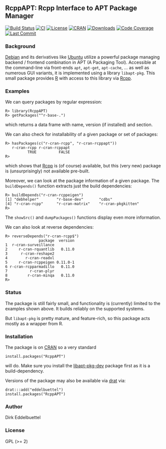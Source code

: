 ## RcppAPT: Rcpp Interface to APT Package Manager

[![Build Status](https://travis-ci.org/eddelbuettel/rcppapt.png)](https://travis-ci.org/eddelbuettel/rcppapt)
[![CI](https://github.com/eddelbuettel/rcppapt/workflows/ci/badge.svg)](https://github.com/eddelbuettel/rcppapt/actions?query=workflow%3Aci)
[![License](https://eddelbuettel.github.io/badges/GPL2+.svg)](http://www.gnu.org/licenses/gpl-2.0.html)
[![CRAN](http://www.r-pkg.org/badges/version/RcppAPT)](https://cran.r-project.org/package=RcppAPT)
[![Downloads](http://cranlogs.r-pkg.org/badges/RcppAPT?color=brightgreen)](http://www.r-pkg.org/pkg/RcppAPT)
[![Code Coverage](https://img.shields.io/codecov/c/github/eddelbuettel/rcppapt/master.svg)](https://codecov.io/github/eddelbuettel/rcppapt)
[![Last Commit](https://img.shields.io/github/last-commit/eddelbuettel/rcppapt)](https://github.com/eddelbuettel/rcppapt)

### Background

[Debian](http://www.debian.org) and its derivatives like
[Ubuntu](http://www.ubuntu.com) utilize a powerful package managing backend /
frontend combination in APT (A Packaging Tool).  Accessible at the
command-line via front-ends `apt`, `apt-get`, `apt-cache`, ... as well as
numerous GUI variants, it is implemented using a library `libapt-pkg`.  This
small package provides [R](https://www.r-project.org) with access to this
library via [Rcpp](http://dirk.eddelbuettel.com/code/rcpp.html).

### Examples

We can query packages by regular expression:

```{.r}
R> library(RcppAPT)
R> getPackages("^r-base-.")
```

which returns a data frame with name, version (if installed) and section.

We can also check for installability of a given package or set of packages:

```{.r}
R> hasPackages(c("r-cran-rcpp", "r-cran-rcppapt"))
   r-cran-rcpp r-cran-rcppapt
          TRUE          FALSE
R>
```

which shows that [Rcpp](http://dirk.eddelbuettel.com/code/rcpp.html) is (of
course) available, but this (very new) package is (unsurprisingly) not
available pre-built.

Moreover, we can look at the package information of a given package.
The `buildDepends()` function extracts just the build dependencies:

```{.r}
R> buildDepends("r-cran-rcppeigen")
[1] "debhelper"        "r-base-dev"       "cdbs"
[4] "r-cran-rcpp"      "r-cran-matrix"    "r-cran-pkgkitten"
R>
```

The `showSrc()` and `dumpPackages()` functions display even more information.

We can also look at reverse dependencies:

```{.r}
R> reverseDepends("r-cran-rcpp$")
               package  version
1  r-cran-surveillance
2     r-cran-rquantlib   0.11.0
3      r-cran-reshape2
4        r-cran-readxl
5     r-cran-rcppeigen 0.11.0-1
6 r-cran-rcpparmadillo   0.11.0
7          r-cran-plyr
8         r-cran-minqa   0.11.0
R>
```

### Status

The package is still fairly small, and functionality is (currently) limited
to the examples shown above.  It builds reliably on the supported systems.

But `libapt-pkg` is pretty mature, and feature-rich, so this package acts
mostly as a wrapper from R.

### Installation

The package is on [CRAN](https://cran.r-project.org) so a very standard

```{.r}
install.packages("RcppAPT")
```

will do. Make sure you install the
[libapt-pkg-dev](https://packages.debian.org/sid/libapt-pkg-dev)
package first as it is a build-dependency.

Versions of the package may also be available via
[drat](http://dirk.eddelbuettel.com/code/drat.html) via:

```{.r}
drat:::add("eddelbuettel")
install.packages("RcppAPT")
```


### Author

Dirk Eddelbuettel

### License

GPL (>= 2)
